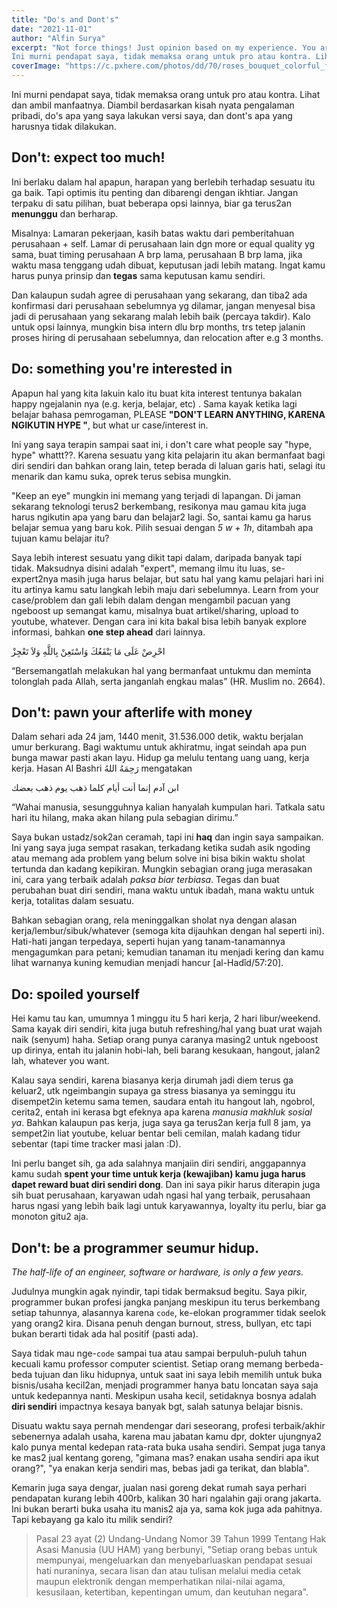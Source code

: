 ```yaml
---
title: "Do's and Dont's"
date: "2021-11-01"
author: "Alfin Surya"
excerpt: "Not force things! Just opinion based on my experience. You are what you believe. 
Ini murni pendapat saya, tidak memaksa orang untuk pro atau kontra. Lihat dan ambil manfaatnya. Diambil berdasarkan kisah nyata pengalaman pribadi, do's apa yang saya lakukan versi saya, dan dont's apa yang harusnya tidak dilakukan."
coverImage: "https://c.pxhere.com/photos/dd/70/roses_bouquet_colorful_flowers-1342500.jpg!d"
---
```


Ini murni pendapat saya, tidak memaksa orang untuk pro atau kontra. Lihat dan ambil manfaatnya. Diambil berdasarkan kisah nyata pengalaman pribadi, do's apa yang saya lakukan versi saya, dan dont's apa yang harusnya tidak dilakukan.

## Don't: expect too much!
Ini berlaku dalam hal apapun, harapan yang berlebih terhadap sesuatu itu ga baik. Tapi optimis itu penting dan dibarengi dengan ikhtiar. Jangan terpaku di satu pilihan, buat beberapa opsi lainnya, biar ga terus2an **menunggu** dan berharap. 

Misalnya: Lamaran pekerjaan, kasih batas waktu dari pemberitahuan perusahaan + self. Lamar di perusahaan lain dgn more or equal quality yg sama, buat timing perusahaan A brp lama, perusahaan B brp lama, jika waktu masa tenggang udah dibuat, keputusan jadi lebih matang. Ingat kamu harus punya prinsip dan **tegas** sama keputusan kamu sendiri.

Dan kalaupun sudah agree di perusahaan yang sekarang, dan tiba2 ada konfirmasi dari perusahaan sebelumnya yg dilamar, jangan menyesal bisa jadi di perusahaan yang sekarang malah lebih baik (percaya takdir). Kalo untuk opsi lainnya, mungkin bisa intern dlu brp months, trs tetep jalanin proses hiring di perusahaan sebelumnya, dan relocation after e.g 3 months.

## Do: something you're interested in
Apapun hal yang kita lakuin kalo itu buat kita interest tentunya bakalan happy ngejalanin nya (e.g. kerja, belajar, etc) . Sama kayak ketika lagi belajar bahasa pemrogaman, PLEASE **"DON'T LEARN ANYTHING, KARENA NGIKUTIN HYPE "**, but what ur case/interest in. 

Ini yang saya terapin sampai saat ini, i don't care what people say "hype, hype" whattt??. Karena sesuatu yang kita pelajarin itu akan bermanfaat bagi diri sendiri dan bahkan orang lain, tetep berada di laluan garis hati, selagi itu menarik dan kamu suka, oprek terus sebisa mungkin. 

"Keep an eye" mungkin ini memang yang terjadi di lapangan. Di jaman sekarang teknologi terus2 berkembang, resikonya mau gamau kita juga harus ngikutin apa yang baru dan belajar2 lagi. So, santai kamu ga harus belajar semua yang baru kok. Pilih sesuai dengan *5 w + 1h*, ditambah apa tujuan kamu belajar itu?

Saya lebih interest sesuatu yang dikit tapi dalam, daripada banyak tapi tidak. Maksudnya disini adalah "expert", memang ilmu itu luas, se-expert2nya masih juga harus belajar, but satu hal yang kamu pelajari hari ini itu artinya kamu satu langkah lebih maju dari sebelumnya. Learn from your case/problem dan gali lebih dalam dengan mengambil pacuan yang ngeboost up semangat kamu, misalnya buat artikel/sharing, upload to youtube, whatever. Dengan cara ini kita bakal bisa lebih banyak explore informasi, bahkan **one step ahead** dari lainnya.

احْرِصْ عَلَى مَا يَنْفَعُكَ وَاسْتَعِنْ بِاللَّهِ وَلاَ تَعْجِزْ

“Bersemangatlah melakukan hal yang bermanfaat untukmu dan meminta tolonglah pada Allah, serta janganlah engkau malas” (HR. Muslim no. 2664). 


## Don't: pawn your afterlife with money
Dalam sehari ada 24 jam, 1440 menit, 31.536.000 detik, waktu berjalan umur berkurang. Bagi waktumu untuk akhiratmu, ingat seindah apa pun bunga mawar pasti akan layu. Hidup ga melulu tentang uang uang, kerja kerja. Hasan Al Bashri رَحِمَهُ اللهُ mengatakan

ابن آدم إنما أنت أيام كلما ذهب يوم ذهب بعضك

“Wahai manusia, sesungguhnya kalian hanyalah kumpulan hari. Tatkala satu hari itu hilang, maka akan hilang pula sebagian dirimu.”

Saya bukan ustadz/sok2an ceramah, tapi ini **haq** dan ingin saya sampaikan. Ini yang saya juga sempat rasakan, terkadang ketika sudah asik ngoding atau memang ada problem yang belum solve ini bisa bikin waktu sholat tertunda dan kadang kepikiran. Mungkin sebagian orang juga merasakan ini, cara yang terbaik adalah *paksa biar terbiasa*. Tegas dan buat perubahan buat diri sendiri, mana waktu untuk ibadah, mana waktu untuk kerja, totalitas dalam sesuatu. 

Bahkan sebagian orang, rela meninggalkan sholat nya dengan alasan kerja/lembur/sibuk/whatever (semoga kita dijauhkan dengan hal seperti ini). Hati-hati jangan terpedaya, seperti hujan yang tanam-tanamannya mengagumkan para petani; kemudian tanaman itu menjadi kering dan kamu lihat warnanya kuning kemudian menjadi hancur [al-Hadîd/57:20].

## Do: spoiled yourself
Hei kamu tau kan, umumnya 1 minggu itu 5 hari kerja, 2 hari libur/weekend. Sama kayak diri sendiri, kita juga butuh refreshing/hal yang buat urat wajah naik (senyum) haha. Setiap orang punya caranya masing2 untuk ngeboost up dirinya, entah itu jalanin hobi-lah, beli barang kesukaan, hangout, jalan2 lah, whatever you want.

Kalau saya sendiri, karena biasanya kerja dirumah jadi diem terus ga keluar2, utk ngeimbangin supaya ga stress biasanya ya seminggu itu disempet2in ketemu sama temen, saudara entah itu hangout lah, ngobrol, cerita2, entah ini kerasa bgt efeknya apa karena *manusia makhluk sosial ya*. Bahkan kalaupun pas kerja, juga saya ga terus2an kerja full 8 jam, ya sempet2in liat youtube, keluar bentar beli cemilan, malah kadang tidur sebentar (tapi time tracker masi jalan :D). 

Ini perlu banget sih, ga ada salahnya manjaiin diri sendiri, anggapannya kamu sudah **spent your time untuk kerja (kewajiban) kamu juga harus dapet reward buat diri sendiri dong**. Dan ini saya pikir harus diterapin juga sih buat perusahaan, karyawan udah ngasi hal yang terbaik, perusahaan harus ngasi yang lebih baik lagi untuk karyawannya, loyalty itu perlu, biar ga monoton gitu2 aja.

## Don't: be a programmer seumur hidup.
*The half-life of an engineer, software or hardware, is only a few years.*

Judulnya mungkin agak nyindir, tapi tidak bermaksud begitu. Saya pikir, programmer bukan profesi jangka panjang meskipun itu terus berkembang setiap tahunnya, alasannya karena `code`, ke-elokan programmer tidak seelok yang orang2 kira. Disana penuh dengan burnout, stress, bullyan, etc tapi bukan berarti tidak ada hal positif (pasti ada).

Saya tidak mau nge-`code` sampai tua atau sampai berpuluh-puluh tahun kecuali kamu professor computer scientist. Setiap orang memang berbeda-beda tujuan dan liku hidupnya, untuk saat ini saya lebih memilih untuk buka bisnis/usaha kecil2an, menjadi programmer hanya batu loncatan saya saja untuk kedepannya nanti. Meskipun usaha kecil, setidaknya bosnya adalah **diri sendiri** impactnya kesaya banyak bgt, salah satunya belajar bisnis.

Disuatu waktu saya pernah mendengar dari seseorang, profesi terbaik/akhir sebenernya adalah usaha, karena mau jabatan kamu dpr, dokter ujungnya2 kalo punya mental kedepan rata-rata buka usaha sendiri. Sempat juga tanya ke mas2 jual kentang goreng, "gimana mas? enakan usaha sendiri apa ikut orang?", "ya enakan kerja sendiri mas, bebas jadi ga terikat, dan blabla".

Kemarin juga saya dengar, jualan nasi goreng dekat rumah saya perhari pendapatan kurang lebih 400rb, kalikan 30 hari ngalahin gaji orang jakarta. Ini bukan berarti buka usaha itu manis2 aja ya, sama kok juga ada pahitnya. Tapi kebayang ga kalo itu milik sendiri?

> Pasal 23 ayat (2) Undang-Undang Nomor 39 Tahun 1999 Tentang Hak Asasi Manusia (UU HAM) yang berbunyi, "Setiap orang bebas untuk mempunyai, mengeluarkan dan menyebarluaskan pendapat sesuai hati nuraninya, secara lisan dan atau tulisan melalui media cetak maupun elektronik dengan memperhatikan nilai-nilai agama, kesusilaan, ketertiban, kepentingan umum, dan keutuhan negara". 
